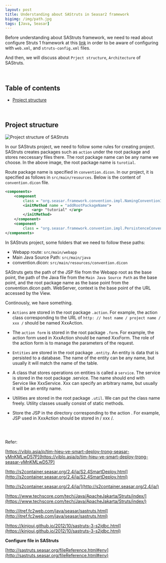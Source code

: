 ```yaml
---
layout: post
title: Understanding about SAStruts in Seasar2 framework
bigimg: /img/path.jpg
tags: [Java, Seasar]
---
```


Before understanding about SAStruts framework, we need to read about configure Struts 1 framework at this [link](https://gamethapcam.github.io/2019-03-11-How-to-configure-in-Struts-1-framework) in order to be aware of configuring with ```web.xml```, and ```struts-config.xml``` files. 

And then, we will discuss about ```Prject structure```, ```Architecture``` of SAStruts. 

<br>

## Table of contents
- [Project structure](#project-structure)




<br>

## Project structure

![Project structure of SAStruts](../img/struts-1-framework/project-structure.png)

In our SAStruts project, we need to follow some rules for creating project. SAStruts creates packages such as ```action``` under the root package and stores neccessary files there. The root package name can be any name we choose. In the above image, the root package name is ```turotial```.

Route package name is specified in ```convention.dicon```. In our project, it is specified as follows in ```src/main/resources```. Below is the content of ```convention.dicon``` file.

```xml
<components>
    <component
        class = "org.seasar.framework.convention.impl.NamingConventionImpl">
        <initMethod name = "addRootPackageName"> 
            <arg> "tutorial" </arg> 
        </initMethod>
    </component>
    <component
        class = "org.seasar.framework.convention.impl.PersistenceConventionImpl" />
</components>
```

In SAStruts project, some folders that we need to follow these paths:
- Webapp route: ```src/main/webapp```
- Main Java Source Path: ```src/main/java```
- convention.dicon: ```src/main/resources/convention.dicon```

SAStruts gets the path of the JSP file from the Webapp root as the base point, the path of the Java file from the ```Main Java Source Path``` as the base point, and the root package name as the base point from the convention.dicon path. WebServer, context is the base point of the URL accessed by the View.

Continously, we have something. 
- ```Actions``` are stored in the root package ```.action```. For example, the action class corresponding to the URL of ```http: // host name / project name / xxx /``` should be named XxxAction.

- The ```action form``` is stored in the root package ```.form```. For example, the action form used in XxxAction should be named XxxForm. The role of the action form is to manage the parameters of the request.

- ```Entities``` are stored in the root package ```.entity```. An entity is data that is persisted to a database. The name of the entity can be any name, but usually it will match the name of the table.

- A class that stores operations on entities is called a ```service```. The service is stored in the root package .service. The name should end with Service like XxxService. Xxx can specify an arbitrary name, but usually it will be an entity name.

- Utilities are stored in the root package ```.util```. We can put the class name freely. Utility classes usually consist of static methods.

- Store the JSP in the directory corresponding to the action . For example, JSP used in XxxAction should be stored in / xxx /. 

<br>

## 

Refer:

[https://viblo.asia/p/tim-hieu-ve-smart-deploy-trong-seasar-yMnKMLwD57P](https://viblo.asia/p/tim-hieu-ve-smart-deploy-trong-seasar-yMnKMLwD57P)

[http://s2container.seasar.org/2.4/ja/S2.4SmartDeploy.html](http://s2container.seasar.org/2.4/ja/S2.4SmartDeploy.html)

[http://s2container.seasar.org/2.4/ja/](http://s2container.seasar.org/2.4/ja/)

[https://www.techscore.com/tech/Java/ApacheJakarta/Struts/index/](https://www.techscore.com/tech/Java/ApacheJakarta/Struts/index/)

[http://itref.fc2web.com/java/seasar/sastruts.html](http://itref.fc2web.com/java/seasar/sastruts.html)

[https://kinjouj.github.io/2012/10/sastruts-3-s2jdbc.html](https://kinjouj.github.io/2012/10/sastruts-3-s2jdbc.html)

**Configure file in SAStruts**

[http://sastruts.seasar.org/fileReference.html#env](http://sastruts.seasar.org/fileReference.html#env)